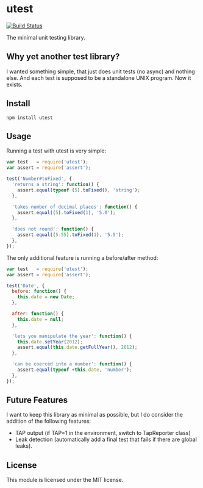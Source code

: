 # utest

[![Build Status](https://secure.travis-ci.org/felixge/node-utest.png)](http://travis-ci.org/felixge/node-utest)

The minimal unit testing library.

## Why yet another test library?

I wanted something simple, that just does unit tests (no async) and nothing
else. And each test is supposed to be a standalone UNIX program. Now it exists.

## Install

```
npm install utest
```

## Usage

Running a test with utest is very simple:

```js
var test   = require('utest');
var assert = require('assert');

test('Number#toFixed', {
  'returns a string': function() {
    assert.equal(typeof (5).toFixed(), 'string');
  },

  'takes number of decimal places': function() {
    assert.equal((5).toFixed(1), '5.0');
  },

  'does not round': function() {
    assert.equal((5.55).toFixed(1), '5.5');
  },
});
```

The only additional feature is running a before/after method:

```js
var test   = require('utest');
var assert = require('assert');

test('Date', {
  before: function() {
    this.date = new Date;
  },

  after: function() {
    this.date = null;
  },

  'lets you manipulate the year': function() {
    this.date.setYear(2012);
    assert.equal(this.date.getFullYear(), 2012);
  },

  'can be coerced into a number': function() {
    assert.equal(typeof +this.date, 'number');
  },
});
```

## Future Features

I want to keep this library as minimal as possible, but I do consider the
addition of the following features:

* TAP output (if TAP=1 in the environment, switch to TapReporter class)
* Leak detection (automatically add a final test that fails if there are global
  leaks).

## License

This module is licensed under the MIT license.
